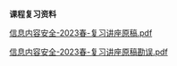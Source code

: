 **课程复习资料**

[信息内容安全-2023春-复习讲座原稿.pdf](https://gh.hitcs.cc/https://raw.githubusercontent.com/HIT-OpenCS/CS_Courses/main/信息安全/信息内容安全/课程复习资料/信息内容安全-2023春-复习讲座原稿.pdf)

[信息内容安全-2023春-复习讲座原稿勘误.pdf](https://gh.hitcs.cc/https://raw.githubusercontent.com/HIT-OpenCS/CS_Courses/main/信息安全/信息内容安全/课程复习资料/信息内容安全-2023春-复习讲座原稿勘误.pdf)


